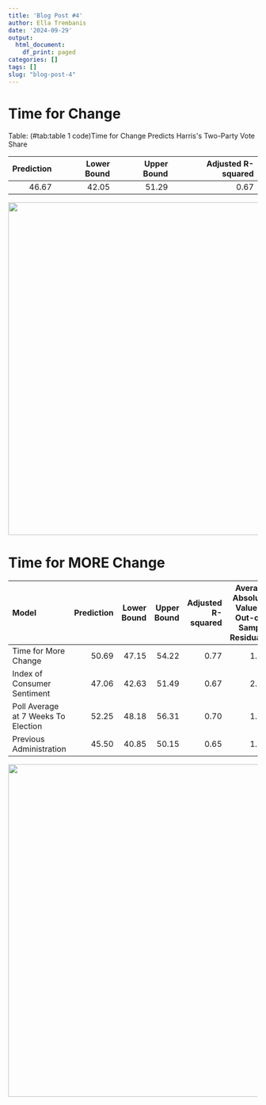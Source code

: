 ```yaml
---
title: 'Blog Post #4'
author: Ella Trembanis
date: '2024-09-29'
output:
  html_document:
    df_print: paged
categories: []
tags: []
slug: "blog-post-4"
---
```










# Time for Change




Table: (\#tab:table 1 code)Time for Change Predicts Harris's Two-Party Vote Share

| Prediction| Lower Bound| Upper Bound| Adjusted R-squared|
|----------:|-----------:|-----------:|------------------:|
|      46.67|       42.05|       51.29|               0.67|



<img src="{{< blogdown/postref >}}index_files/figure-html/fig 1 print-1.png" width="672" />

# Time for MORE Change








|Model                               | Prediction| Lower Bound| Upper Bound| Adjusted R-squared| Average Absolute Value of Out-of-Sample Residuals|
|:-----------------------------------|----------:|-----------:|-----------:|------------------:|-------------------------------------------------:|
|Time for More Change                |      50.69|       47.15|       54.22|               0.77|                                              1.58|
|Index of Consumer Sentiment         |      47.06|       42.63|       51.49|               0.67|                                              2.03|
|Poll Average at 7 Weeks To Election |      52.25|       48.18|       56.31|               0.70|                                              1.69|
|Previous Administration             |      45.50|       40.85|       50.15|               0.65|                                              1.99|


<img src="{{< blogdown/postref >}}index_files/figure-html/fig 2 print-1.png" width="672" />

